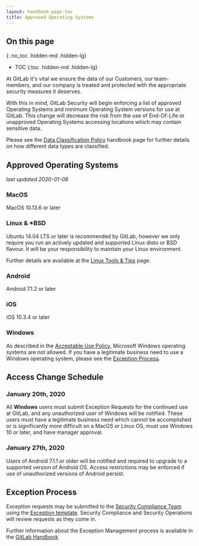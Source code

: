 ```yaml
---
layout: handbook-page-toc
title: Approved Operating Systems
---
```


## On this page
{:.no_toc .hidden-md .hidden-lg}

- TOC
{:toc .hidden-md .hidden-lg}

At GitLab it's vital we ensure the data of our Customers, our team-members, and our company is treated and protected with the appropriate security measures it deserves.

With this in mind, GitLab Security will begin enforcing a list of approved Operating Systems and minimum Operating System versions for use at GitLab. This change will decrease the risk from the use of End-Of-Life or unapproved Operating Systems accessing locations which may contain sensitive data.

Please see the [Data Classification Policy](/handbook/engineering/security/data-classification-policy.html) handbook page for further details on how different data types are classified.

## Approved Operating Systems

_last updated 2020-01-08_

### MacOS

MacOS 10.13.6 or later

### Linux & *BSD

Ubuntu 14.04 LTS or later is recommended by GitLab, however we only require you run an actively updated and supported Linux disto or BSD flavour. It will be your responsibility to maintain your Linux environment.

Further details are available at the [Linux Tools & Tips](https://about.gitlab.com/handbook/tools-and-tips/linux-tools/) page.

### Android

Android 7.1.2 or later

### iOS

iOS 10.3.4 or later

### Windows

As described in the [Acceptable Use Policy](https://about.gitlab.com/handbook/people-group/acceptable-use-policy/#unable-to-use-company-laptop), Microsoft Windows operating systems are not allowed. If you have a legitimate business need to use a Windows operating system, please see the [Exception Process](#exception-process).

## Access Change Schedule

### January 20th, 2020

All **Windows** users must submit Exception Requests for the continued use at GitLab, and any unauthorized user of Windows will be notified. These users must have a legitimate business need which cannot be accomplished or is significantly more difficult on a MacOS or Linux OS, must use Windows 10 or later, and have manager approval.

### January 27th, 2020

Users of Android 7.1.1 or older will be notified and required to upgrade to a supported version of Android OS. Access restrictions may be enforced if use of unauthorized versions of Android persist.

## Exception Process

Exception requests may be submitted to the [Security Compliance Team](https://gitlab.com/gitlab-com/gl-security/compliance/compliance/issues) using the [Exception template](https://gitlab.com/gitlab-com/gl-security/compliance/compliance/blob/master/.gitlab/issue_templates/Exception%20Request.md). Security Compliance and Security Operations will review requests as they come in.

Further information about the Exception Management process is available in the [GitLab Handbook](https://about.gitlab.com/handbook/engineering/security/#information-security-policy-exception-management-process)
